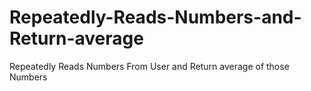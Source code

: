 # Repeatedly-Reads-Numbers-and-Return-average
Repeatedly Reads Numbers From User and Return average of those Numbers
